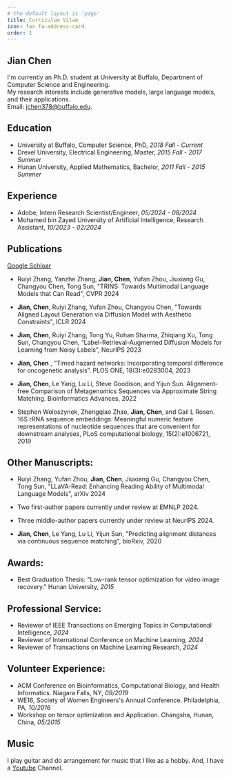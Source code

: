 ```yaml
---
# the default layout is 'page'
title: Curriculum Vitae
icon: fas fa-address-card
order: 1
---
```

## Jian Chen

I'm currently an Ph.D. student at University at Buffalo, Department of Computer Science and Engineering.<br /> 
My research interests include generative models, large language models, and their applications.<br /> 
Email: jchen378@buffalo.edu.

<!-- > A printable CV of mine can be found [here]({{ site.url }}/download/CV_en.pdf). -->
<!-- {: .prompt-tip } -->

## Education
- University at Buffalo, Computer Science, PhD, *2018 Fall - Current* 
- Drexel University, Electrical Engineering, Master, *2015 Fall - 2017 Summer*
- Hunan University, Applied Mathematics, Bachelor, *2011 Fall - 2015 Summer*

## Experience
- Adobe, Intern Research Scientist/Engineer, *05/2024 - 08/2024*
- Mohamed bin Zayed University of Artificial Intelligence, Research Assistant, *10/2023 - 02/2024*


## Publications 
[Google Schloar](https://scholar.google.com/citations?user=uBGjz-EAAAAJ&hl=en&oi=ao)<br /> 

- Ruiyi Zhang, Yanzhe Zhang, **Jian, Chen**, Yufan Zhou, Jiuxiang Gu, Changyou Chen, Tong Sun, "TRINS: Towards Multimodal Language Models that Can Read", CVPR 2024

- **Jian, Chen**, Ruiyi Zhang, Yufan Zhou, Changyou Chen, "Towards Aligned Layout Generation via Diffusion Model with Aesthetic Constraints", ICLR 2024

- **Jian, Chen**, Ruiyi Zhang, Tong Yu, Rohan Sharma, Zhiqiang Xu, Tong Sun, Changyou Chen, “Label-Retrieval-Augmented Diffusion Models for Learning from Noisy Labels”, NeurIPS 2023

- **Jian, Chen** , “Timed hazard networks: Incorporating temporal difference for oncogenetic analysis”. PLOS ONE, 18(3):e0283004, 2023

- **Jian, Chen**, Le Yang, Lu Li, Steve Goodison, and Yijun Sun. Alignment-free Comparison of Metagenomics Sequences via Approximate String Matching. Bioinformatics Advances, 2022

- Stephen Woloszynek, Zhengqiao Zhao, **Jian, Chen**, and Gail L Rosen. 16S rRNA sequence embeddings: Meaningful numeric feature representations of nucleotide sequences that are convenient for downstream analyses, PLoS computational biology, 15(2):e1006721, 2019


## Other Manuscripts:

- Ruiyi Zhang, Yufan Zhou, **Jian, Chen**, Jiuxiang Gu, Changyou Chen, Tong Sun, "LLaVA-Read: Enhancing Reading Ability of Multimodal Language Models", arXiv 2024

- Two first-author papers currently under review at EMNLP 2024.

- Three middle-author papers currently under review at NeurIPS 2024.

- **Jian, Chen**, Le Yang, Lu Li, Yijun Sun, "Predicting alignment distances via continuous sequence matching", bioRxiv, 2020

## Awards:
- Best Graduation Thesis: "Low-rank tensor optimization for video image recovery." Hunan University, *2015*

## Professional Service:
- Reviewer of IEEE Transactions on Emerging Topics in Computational Intelligence, *2024*
- Reviewer of International Conference on Machine Learning, *2024*
- Reviewer of Transactions on Machine Learning Research, *2024*

## Volunteer Experience:
- ACM Conference on Bioinformatics, Computational Biology, and Health Informatics. Niagara Falls, NY, *09/2019*
- WE16, Society of Women Engineers's Annual Conference. Philadelphia, PA, *10/2016*
- Workshop on tensor optimization and Application. Changsha, Hunan, China, *05/2015*


## Music 
I play guitar and do arrangement for music that I like as a hobby. And, I have a [Youtube](https://www.youtube.com/@jianchen2550) Channel.

